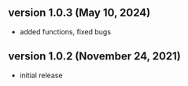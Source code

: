 ## version 1.0.3 (May 10, 2024)

- added functions, fixed bugs

## version 1.0.2 (November 24, 2021)

- initial release
